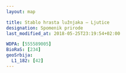 ```yaml
---
layout: map

title: Stablo hrasta lužnjaka – Ljutice
designation: Spomenik prirode
last_modified_at: 2018-05-25T23:19:54+02:00

WDPA: [555589005]
BioRaS: [234]
geoSrbija:
  L1_182: [42]
---
```

